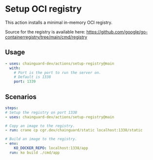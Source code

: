 # Setup OCI registry

This action installs a minimal in-memory OCI registry.

Source for the registry is available here:
https://github.com/google/go-containerregistry/tree/main/cmd/registry

## Usage

```yaml
- uses: chainguard-dev/actions/setup-registry@main
  with:
    # Port is the port to run the server on.
    # Default is 1338
    port: 1339
```

## Scenarios

```yaml
steps:
# Setup the registry on port 1338
- uses: chainguard-dev/actions/setup-registry@main

# Copy an image to the registry.
- run: crane cp cgr.dev/chainguard/static localhost:1338/static

# Build an image to the registry.
- env:
    KO_DOCKER_REPO: localhost:1338/app
  run: ko build ./cmd/app
```
